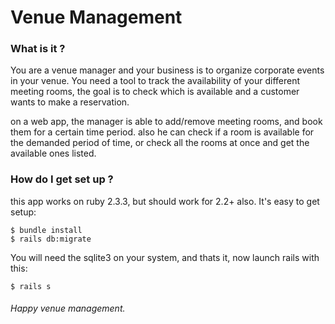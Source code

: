 # Venue Management #

### What is it ? ###

You are a venue manager and your business is to organize corporate events in your venue. You need a tool to track the availability of your different meeting rooms, the goal is to check which is available and a customer wants to make a reservation.

on a web app, the manager is able to add/remove meeting rooms, and book them for a certain time period. also he can check if a room is available for the demanded period of time, or check all the rooms at once and get the available ones listed.

### How do I get set up ? ###

this app works on ruby 2.3.3, but should work for 2.2+ also.
It's easy to get setup:

```
$ bundle install
$ rails db:migrate
```

You will need the sqlite3 on your system, and thats it, now launch rails with this:

`$ rails s`

###### Happy venue management.
